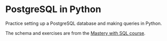 # PostgreSQL in Python

Practice setting up a PostgreSQL database and making queries in Python.

The schema and exercises are from the [Mastery with SQL course](https://github.com/neilwithdata/mastery-with-sql).
